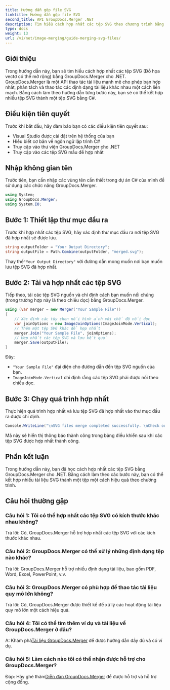 ```yaml
---
title: Hướng dẫn gộp file SVG
linktitle: Hướng dẫn gộp file SVG
second_title: API GroupDocs.Merger .NET
description: Tìm hiểu cách hợp nhất các tệp SVG theo chương trình bằng GroupDocs.Merger cho .NET. Kết hợp nhiều tài liệu SVG một cách dễ dàng.
type: docs
weight: 13
url: /vi/net/image-merging/guide-merging-svg-files/
---
```

## Giới thiệu
Trong hướng dẫn này, bạn sẽ tìm hiểu cách hợp nhất các tệp SVG (Đồ họa vectơ có thể mở rộng) bằng GroupDocs.Merger cho .NET. GroupDocs.Merger là một API thao tác tài liệu mạnh mẽ cho phép bạn hợp nhất, phân tách và thao tác các định dạng tài liệu khác nhau một cách liền mạch. Bằng cách làm theo hướng dẫn từng bước này, bạn sẽ có thể kết hợp nhiều tệp SVG thành một tệp SVG bằng C#.

## Điều kiện tiên quyết

Trước khi bắt đầu, hãy đảm bảo bạn có các điều kiện tiên quyết sau:

- Visual Studio được cài đặt trên hệ thống của bạn
- Hiểu biết cơ bản về ngôn ngữ lập trình C#
- Truy cập vào thư viện GroupDocs.Merger cho .NET
- Truy cập vào các tệp SVG mẫu để hợp nhất

## Nhập không gian tên

Trước tiên, bạn cần nhập các vùng tên cần thiết trong dự án C# của mình để sử dụng các chức năng GroupDocs.Merger.

```csharp
using System; 
using GroupDocs.Merger;
using System.IO;
```

## Bước 1: Thiết lập thư mục đầu ra

Trước khi hợp nhất các tệp SVG, hãy xác định thư mục đầu ra nơi tệp SVG đã hợp nhất sẽ được lưu.

```csharp
string outputFolder = "Your Output Directory";
string outputFile = Path.Combine(outputFolder, "merged.svg");
```

 Thay thế`"Your Output Directory"` với đường dẫn mong muốn nơi bạn muốn lưu tệp SVG đã hợp nhất.

## Bước 2: Tải và hợp nhất các tệp SVG

Tiếp theo, tải các tệp SVG nguồn và chỉ định cách bạn muốn nối chúng (trong trường hợp này là theo chiều dọc) bằng GroupDocs.Merger.

```csharp
using (var merger = new Merger("Your Sample File"))
{
    // Xác định các tùy chọn nối hình ảnh với chế độ nối dọc
    var joinOptions = new ImageJoinOptions(ImageJoinMode.Vertical);
    // Thêm một tệp SVG khác để hợp nhất
    merger.Join("Your Sample File", joinOptions);
    // Hợp nhất các tệp SVG và lưu kết quả
    merger.Save(outputFile);
}
```

Đây:
- `"Your Sample File"` đại diện cho đường dẫn đến tệp SVG nguồn của bạn.
- `ImageJoinMode.Vertical` chỉ định rằng các tệp SVG phải được nối theo chiều dọc.

## Bước 3: Chạy quá trình hợp nhất

Thực hiện quá trình hợp nhất và lưu tệp SVG đã hợp nhất vào thư mục đầu ra được chỉ định.

```csharp
Console.WriteLine("\nSVG files merge completed successfully. \nCheck output in {0}", outputFolder);
```

Mã này sẽ hiển thị thông báo thành công trong bảng điều khiển sau khi các tệp SVG được hợp nhất thành công.

## Phần kết luận

Trong hướng dẫn này, bạn đã học cách hợp nhất các tệp SVG bằng GroupDocs.Merger cho .NET. Bằng cách làm theo các bước này, bạn có thể kết hợp nhiều tài liệu SVG thành một tệp một cách hiệu quả theo chương trình.

## Câu hỏi thường gặp

### Câu hỏi 1: Tôi có thể hợp nhất các tệp SVG có kích thước khác nhau không?

Trả lời: Có, GroupDocs.Merger hỗ trợ hợp nhất các tệp SVG với các kích thước khác nhau.

### Câu hỏi 2: GroupDocs.Merger có thể xử lý những định dạng tệp nào khác?

Trả lời: GroupDocs.Merger hỗ trợ nhiều định dạng tài liệu, bao gồm PDF, Word, Excel, PowerPoint, v.v.

### Câu hỏi 3: GroupDocs.Merger có phù hợp để thao tác tài liệu quy mô lớn không?

Trả lời: Có, GroupDocs.Merger được thiết kế để xử lý các hoạt động tài liệu quy mô lớn một cách hiệu quả.

### Câu hỏi 4: Tôi có thể tìm thêm ví dụ và tài liệu về GroupDocs.Merger ở đâu?

 A: Khám phá[Tài liệu GroupDocs.Merger](https://reference.groupdocs.com/merger/net/) để được hướng dẫn đầy đủ và có ví dụ.

### Câu hỏi 5: Làm cách nào tôi có thể nhận được hỗ trợ cho GroupDocs.Merger?

 Đáp: Hãy ghé thăm[Diễn đàn GroupDocs.Merger](https://forum.groupdocs.com/c/merger/32) để được hỗ trợ và hỗ trợ cộng đồng.